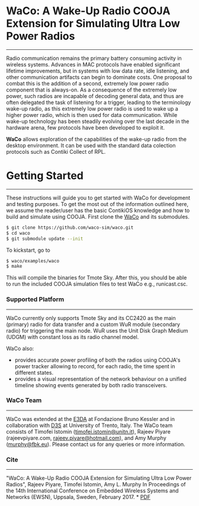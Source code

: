 # WaCo: A Wake-Up Radio COOJA Extension for Simulating Ultra Low Power Radios
--------

Radio communication remains the primary battery consuming activity in wireless systems. Advances in MAC protocols have enabled significant lifetime improvements, but in systems with low data rate, idle listening, and other communication artifacts can begin to dominate costs. One proposal to combat this is the addition of a second, extremely low power radio component that is always-on. As a consequence of the extremely low power, such radios are incapable of decoding general data, and thus are often delegated the task of listening for a trigger, leading to the terminology wake-up radio, as this extremely low power radio is used to wake up a higher power radio, which is then used for data communication. While wake-up technology has been steadily evolving over the last decade in the hardware arena, few protocols have been developed to exploit it. 

**WaCo** allows exploration of the capabilities of the wake-up radio from the desktop environment. It can be used with the standard data colection protocols such as Contiki Collect of RPL.

# Getting Started
--------
These instructions will guide you to get started with WaCo for development and testing purposes. To get the most out of the information outlined here, we assume the reader/user has the basic ContikiOS knowledge and how to build and simulate using COOJA. First clone the [WaCo](https://github.com/rajeev1986/waco-wake-up-radio-cooja-simulator) and its submodules.
```sh
$ git clone https://github.com/waco-sim/waco.git
$ cd waco
$ git submodule update --init
```
To kickstart, go to 
```sh
$ waco/examples/waco
$ make 
```
This will compile the binaries for Tmote Sky. After this, you should be able to run the included COOJA simulation files to test WaCo e.g., runicast.csc.

### Supported Platform
--------
WaCo currently only supports Tmote Sky and its CC2420 as the main (primary) radio for data transfer and a custom WuR module (secondary radio) for triggering the main node. WuR uses the Unit Disk Graph Medium (UDGM) with constant loss as its radio channel model.

WaCo also:
  - provides accurate power profiling of both the radios using COOJA's power tracker allowing to record, for each radio, the time spent in different states.
  - provides a visual representation of the network behaviour on a unified timeline showing events generated by both radio transceivers.

### WaCo Team
--------
WaCo was extended at the [E3DA](https://e3da.fbk.eu/) at Fondazione Bruno Kessler and in collaboration with [D3S](d3s.disi.unitn.it) at University of Trento, Italy. The WaCo team consists of Timofei Istomin (timofei.istomin@unitn.it), Rajeev Piyare (rajeevpiyare.com, rajeev.piyare@hotmail.com), and Amy Murphy (murphy@fbk.eu). Please contact us for any queries or more information.


### Cite
--------
"WaCo: A Wake-Up Radio COOJA Extension for Simulating Ultra Low Power Radios", Rajeev Piyare, Timofei Istomin, Amy L. Murphy
In Proceedings of the 14th International Conference on Embedded Wireless Systems and Networks (EWSN), Uppsala, Sweden, February 2017. * [PDF]

[PDF]: <http://www.rajeevpiyare.com/wp-content/uploads/2017/02/piyare.pdf>



